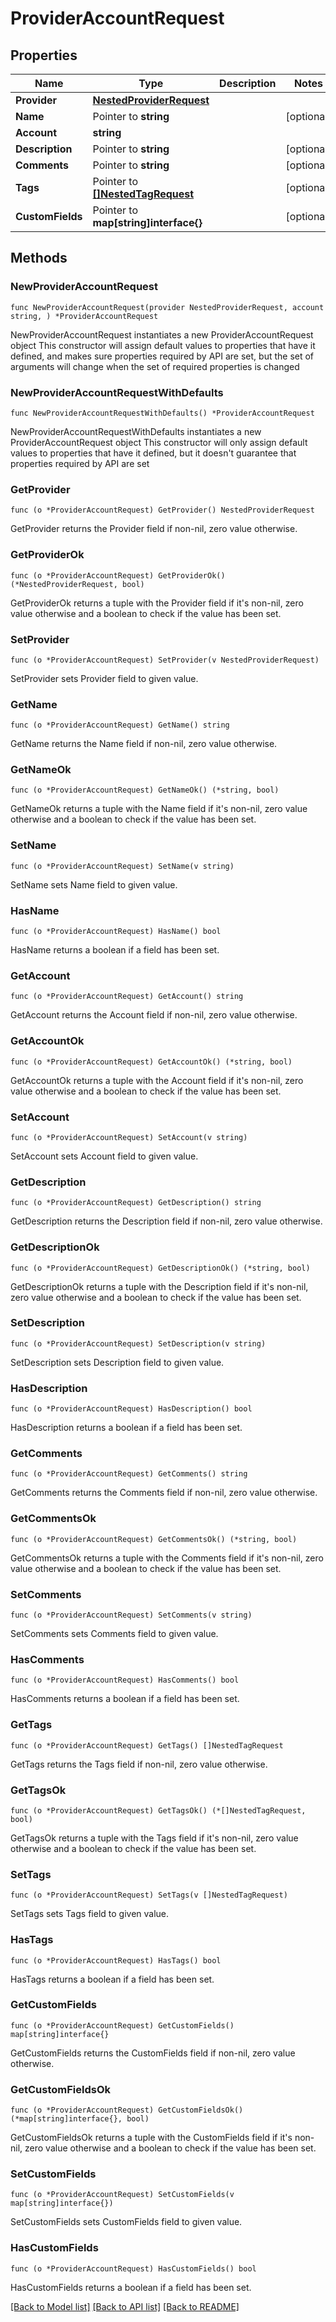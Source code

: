 # ProviderAccountRequest

## Properties

Name | Type | Description | Notes
------------ | ------------- | ------------- | -------------
**Provider** | [**NestedProviderRequest**](NestedProviderRequest.md) |  | 
**Name** | Pointer to **string** |  | [optional] 
**Account** | **string** |  | 
**Description** | Pointer to **string** |  | [optional] 
**Comments** | Pointer to **string** |  | [optional] 
**Tags** | Pointer to [**[]NestedTagRequest**](NestedTagRequest.md) |  | [optional] 
**CustomFields** | Pointer to **map[string]interface{}** |  | [optional] 

## Methods

### NewProviderAccountRequest

`func NewProviderAccountRequest(provider NestedProviderRequest, account string, ) *ProviderAccountRequest`

NewProviderAccountRequest instantiates a new ProviderAccountRequest object
This constructor will assign default values to properties that have it defined,
and makes sure properties required by API are set, but the set of arguments
will change when the set of required properties is changed

### NewProviderAccountRequestWithDefaults

`func NewProviderAccountRequestWithDefaults() *ProviderAccountRequest`

NewProviderAccountRequestWithDefaults instantiates a new ProviderAccountRequest object
This constructor will only assign default values to properties that have it defined,
but it doesn't guarantee that properties required by API are set

### GetProvider

`func (o *ProviderAccountRequest) GetProvider() NestedProviderRequest`

GetProvider returns the Provider field if non-nil, zero value otherwise.

### GetProviderOk

`func (o *ProviderAccountRequest) GetProviderOk() (*NestedProviderRequest, bool)`

GetProviderOk returns a tuple with the Provider field if it's non-nil, zero value otherwise
and a boolean to check if the value has been set.

### SetProvider

`func (o *ProviderAccountRequest) SetProvider(v NestedProviderRequest)`

SetProvider sets Provider field to given value.


### GetName

`func (o *ProviderAccountRequest) GetName() string`

GetName returns the Name field if non-nil, zero value otherwise.

### GetNameOk

`func (o *ProviderAccountRequest) GetNameOk() (*string, bool)`

GetNameOk returns a tuple with the Name field if it's non-nil, zero value otherwise
and a boolean to check if the value has been set.

### SetName

`func (o *ProviderAccountRequest) SetName(v string)`

SetName sets Name field to given value.

### HasName

`func (o *ProviderAccountRequest) HasName() bool`

HasName returns a boolean if a field has been set.

### GetAccount

`func (o *ProviderAccountRequest) GetAccount() string`

GetAccount returns the Account field if non-nil, zero value otherwise.

### GetAccountOk

`func (o *ProviderAccountRequest) GetAccountOk() (*string, bool)`

GetAccountOk returns a tuple with the Account field if it's non-nil, zero value otherwise
and a boolean to check if the value has been set.

### SetAccount

`func (o *ProviderAccountRequest) SetAccount(v string)`

SetAccount sets Account field to given value.


### GetDescription

`func (o *ProviderAccountRequest) GetDescription() string`

GetDescription returns the Description field if non-nil, zero value otherwise.

### GetDescriptionOk

`func (o *ProviderAccountRequest) GetDescriptionOk() (*string, bool)`

GetDescriptionOk returns a tuple with the Description field if it's non-nil, zero value otherwise
and a boolean to check if the value has been set.

### SetDescription

`func (o *ProviderAccountRequest) SetDescription(v string)`

SetDescription sets Description field to given value.

### HasDescription

`func (o *ProviderAccountRequest) HasDescription() bool`

HasDescription returns a boolean if a field has been set.

### GetComments

`func (o *ProviderAccountRequest) GetComments() string`

GetComments returns the Comments field if non-nil, zero value otherwise.

### GetCommentsOk

`func (o *ProviderAccountRequest) GetCommentsOk() (*string, bool)`

GetCommentsOk returns a tuple with the Comments field if it's non-nil, zero value otherwise
and a boolean to check if the value has been set.

### SetComments

`func (o *ProviderAccountRequest) SetComments(v string)`

SetComments sets Comments field to given value.

### HasComments

`func (o *ProviderAccountRequest) HasComments() bool`

HasComments returns a boolean if a field has been set.

### GetTags

`func (o *ProviderAccountRequest) GetTags() []NestedTagRequest`

GetTags returns the Tags field if non-nil, zero value otherwise.

### GetTagsOk

`func (o *ProviderAccountRequest) GetTagsOk() (*[]NestedTagRequest, bool)`

GetTagsOk returns a tuple with the Tags field if it's non-nil, zero value otherwise
and a boolean to check if the value has been set.

### SetTags

`func (o *ProviderAccountRequest) SetTags(v []NestedTagRequest)`

SetTags sets Tags field to given value.

### HasTags

`func (o *ProviderAccountRequest) HasTags() bool`

HasTags returns a boolean if a field has been set.

### GetCustomFields

`func (o *ProviderAccountRequest) GetCustomFields() map[string]interface{}`

GetCustomFields returns the CustomFields field if non-nil, zero value otherwise.

### GetCustomFieldsOk

`func (o *ProviderAccountRequest) GetCustomFieldsOk() (*map[string]interface{}, bool)`

GetCustomFieldsOk returns a tuple with the CustomFields field if it's non-nil, zero value otherwise
and a boolean to check if the value has been set.

### SetCustomFields

`func (o *ProviderAccountRequest) SetCustomFields(v map[string]interface{})`

SetCustomFields sets CustomFields field to given value.

### HasCustomFields

`func (o *ProviderAccountRequest) HasCustomFields() bool`

HasCustomFields returns a boolean if a field has been set.


[[Back to Model list]](../README.md#documentation-for-models) [[Back to API list]](../README.md#documentation-for-api-endpoints) [[Back to README]](../README.md)


